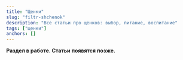 ```yaml
---
title: "Щенки"
slug: "filtr-shchenok"
description: "Все статьи про щенков: выбор, питание, воспитание"
tags: ["щенки"]
anchors: []
---
```

**Раздел в работе. Статьи появятся позже.**
